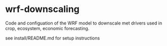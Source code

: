 wrf-downscaling
===============

Code and configuation of the WRF model to downscale met drivers used in crop, ecosystem, economic forecasting.

see install/README.md for setup instructions
